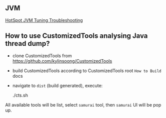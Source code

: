 JVM
---

[HotSpot JVM Tuning Troubleshooting](https://github.com/kylinsoong/JVM/blob/master/docs/HotSpot_JVM.asciidoc)


How to use CustomizedTools analysing Java thread dump?
-----------------------------------------------------

* clone CustomizedTools from https://github.com/kylinsoong/CustomizedTools
* build CustomizedTools according to CustomizedTools root `How to Build` docs
* navigate to `dist` (build generated), execute:

	./cts.sh

All available tools will be list, select `samurai` tool, then `samurai` UI will be pop up.

